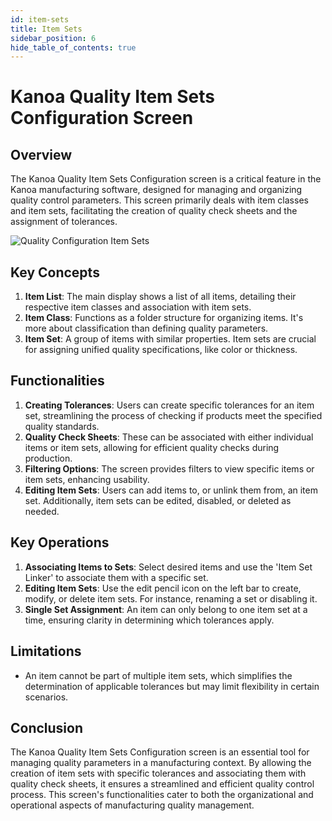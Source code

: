```yaml
---
id: item-sets
title: Item Sets
sidebar_position: 6
hide_table_of_contents: true
---
```

# Kanoa Quality Item Sets Configuration Screen

## Overview
The Kanoa Quality Item Sets Configuration screen is a critical feature in the Kanoa manufacturing software, designed for managing and organizing quality control parameters. This screen primarily deals with item classes and item sets, facilitating the creation of quality check sheets and the assignment of tolerances.

![Quality Configuration Item Sets ](/img/quality-config-item-sets.png)

## Key Concepts
1. **Item List**: The main display shows a list of all items, detailing their respective item classes and association with item sets.
2. **Item Class**: Functions as a folder structure for organizing items. It's more about classification than defining quality parameters.
3. **Item Set**: A group of items with similar properties. Item sets are crucial for assigning unified quality specifications, like color or thickness.

## Functionalities
1. **Creating Tolerances**: Users can create specific tolerances for an item set, streamlining the process of checking if products meet the specified quality standards.
2. **Quality Check Sheets**: These can be associated with either individual items or item sets, allowing for efficient quality checks during production.
3. **Filtering Options**: The screen provides filters to view specific items or item sets, enhancing usability.
4. **Editing Item Sets**: Users can add items to, or unlink them from, an item set. Additionally, item sets can be edited, disabled, or deleted as needed.

## Key Operations
1. **Associating Items to Sets**: Select desired items and use the 'Item Set Linker' to associate them with a specific set.
2. **Editing Item Sets**: Use the edit pencil icon on the left bar to create, modify, or delete item sets. For instance, renaming a set or disabling it.
3. **Single Set Assignment**: An item can only belong to one item set at a time, ensuring clarity in determining which tolerances apply.

## Limitations
- An item cannot be part of multiple item sets, which simplifies the determination of applicable tolerances but may limit flexibility in certain scenarios.

## Conclusion
The Kanoa Quality Item Sets Configuration screen is an essential tool for managing quality parameters in a manufacturing context. By allowing the creation of item sets with specific tolerances and associating them with quality check sheets, it ensures a streamlined and efficient quality control process. This screen's functionalities cater to both the organizational and operational aspects of manufacturing quality management.
